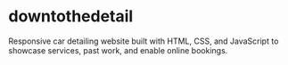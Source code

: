 # downtothedetail
Responsive car detailing website built with HTML, CSS, and JavaScript to showcase services, past work, and enable online bookings.
